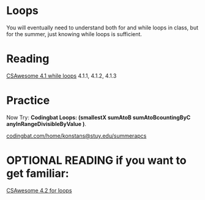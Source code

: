 # Loops

You will eventually need to understand both for and while loops in class, but for the summer, just knowing while loops is sufficient. 

# Reading
[CSAwesome 4.1 while loops](https://runestone.academy/ns/books/published/csawesome/Unit4-Iteration/topic-4-1-while-loops.html)
4.1.1, 4.1.2, 4.1.3

# Practice

Now Try: **Codingbat Loops: (smallestX  sumAtoB  sumAtoBcountingByC  anyInRangeDivisibleByValue )**.

[codingbat.com/home/konstans@stuy.edu/summerapcs](https://codingbat.com/home/konstans@stuy.edu/summerapcs)


# OPTIONAL READING if you want to get familiar:

[CSAwesome 4.2 for loops](https://runestone.academy/ns/books/published/csawesome/Unit4-Iteration/topic-4-2-for-loops.html)
